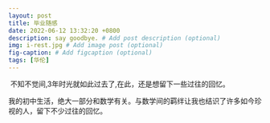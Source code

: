 ```yaml
---
layout: post
title: 毕业随感
date: 2022-06-12 13:32:20 +0800
description: say goodbye. # Add post description (optional)
img: i-rest.jpg # Add image post (optional)
fig-caption: # Add figcaption (optional)
tags: [华伦]
---
```

​        不知不觉间,3年时光就如此过去了,在此，还是想留下一些过往的回忆。

​		我的初中生活，绝大一部分和数学有关。与数学间的羁绊让我也结识了许多如今珍视的人，留下不少过往的回忆。